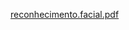 [reconhecimento.facial.pdf](https://github.com/user-attachments/files/22128485/reconhecimento.facial.pdf)
